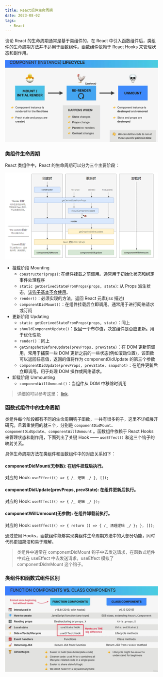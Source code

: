 ```yaml
---
title: React组件生命周期
date: 2023-08-02
tags:
  - React
---
```



谈论 React 的生命周期通常是基于类组件的，在 React 中引入函数组件后，类组件的生命周期方法并不适用于函数组件。函数组件依赖于 React Hooks 来管理状态和副作用。

![alt text](assets/image.png)

### 类组件生命周期

React 类组件中，React 的生命周期可以分为三个主要阶段：

![alt text](assets/image-2.png)

-   挂载阶段 Mounting
    -   `constructor(props)`: 在组件挂载之前调用。通常用于初始化状态和绑定事件处理程序
    -   `static getDerivedStateFromProps(props, state)`: 从 Props 派生状态，[该钩子基本不会使用](https://zh-hans.react.dev/reference/react/Component#static-getderivedstatefromprops)。
    -   `render()`：必须实现的方法，返回 React 元素(jsx 描述)
    -   `componentDidMount()`：在组件挂载后立即调用。通常用于进行网络请求或订阅
-   更新阶段 Updating
    -   `static getDerivedStateFromProps(props, state)`：同上
    -   `shouldComponentUpdate()`：返回一个布尔值，决定组件是否应更新。用于优化性能
    -   `render()`：同上
    -   `getSnapshotBeforeUpdate(prevProps, prevState)`：在 DOM 更新前调用，常用于捕获一些 DOM 更新之前的一些状态(例如滚动位置)，该函数可以返回任意值，返回的值将作为 componentDidUpdate 的第三个参数
    -   `componentDidUpdate(prevProps, prevState, snapshot)`：在组件更新后立即调用。用于处理 DOM 操作或网络请求。
-   卸载阶段 Unmounting
    -   `componentWillUnmount()`：当组件从 DOM 中移除时调用

> 详细的可以参考这里： [link](https://juejin.cn/post/7359103640105910310?searchId=20240709225918A9E1E297891A54124F56).

### 函数式组件中的生命周期

类组件每个阶段都有不同的生命周期钩子函数，一共有很多钩子，这里不详细展开研究。且着重使用的就三个，分别是 `componentDidMount`、`componentDidUpdate`、`componentWillUnmount` 。函数组件依赖于 React Hooks 来管理状态和副作用，下面列出了关键 Hook —— `useEffect()` 和这三个钩子的映射关系。

具体生命周期方法在类组件和函数组件中的对应关系如下：

#### componentDidMount(无参数): 在组件挂载后执行。

对应的 Hook: `useEffect(() => { /_ 逻辑 _/ }, []);`

#### componentDidUpdate(prevProps, prevState): 在组件更新后执行。

对应的 Hook: `useEffect(() => { /_ 逻辑 _/ });`

#### componentWillUnmount(无参数): 在组件卸载前执行。

对应的 Hook: `useEffect(() => { return () => { /_ 清理逻辑 _/ }; }, []);`

通过使用 Hooks，函数组件能够实现类组件生命周期方法中的大部分功能，同时代码更加简洁和易于理解。

> 类组件中通常在 componentDidMount 钩子中去发送请求，在函数式组件中式在 useEffect 中去发送请求，useEffect 模拟了 componentDidmMount 这个钩子。

### 类组件和函数式组件区别

![alt text](assets/image-1.png)
